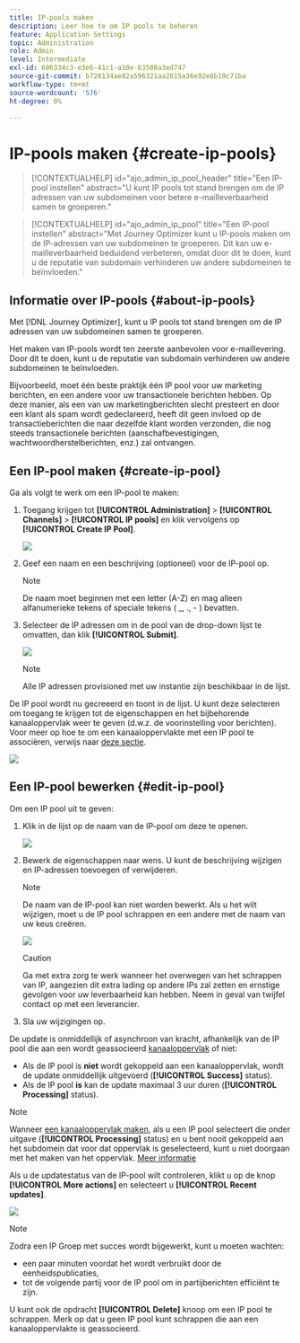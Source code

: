 ```yaml
---
title: IP-pools maken
description: Leer hoe te om IP pools te beheren
feature: Application Settings
topic: Administration
role: Admin
level: Intermediate
exl-id: 606334c3-e3e6-41c1-a10e-63508a3ed747
source-git-commit: b720134ae82a596321aa2815a36e92e6b19c71ba
workflow-type: tm+mt
source-wordcount: '576'
ht-degree: 0%

---
```


# IP-pools maken {#create-ip-pools}

>[!CONTEXTUALHELP]
>id="ajo_admin_ip_pool_header"
>title="Een IP-pool instellen"
>abstract="U kunt IP pools tot stand brengen om de IP adressen van uw subdomeinen voor betere e-mailleverbaarheid samen te groeperen."

>[!CONTEXTUALHELP]
>id="ajo_admin_ip_pool"
>title="Een IP-pool instellen"
>abstract="Met Journey Optimizer kunt u IP-pools maken om de IP-adressen van uw subdomeinen te groeperen. Dit kan uw e-mailleverbaarheid beduidend verbeteren, omdat door dit te doen, kunt u de reputatie van subdomain verhinderen uw andere subdomeinen te beïnvloeden."

## Informatie over IP-pools {#about-ip-pools}

Met [!DNL Journey Optimizer], kunt u IP pools tot stand brengen om de IP adressen van uw subdomeinen samen te groeperen.

Het maken van IP-pools wordt ten zeerste aanbevolen voor e-maillevering. Door dit te doen, kunt u de reputatie van subdomain verhinderen uw andere subdomeinen te beïnvloeden.

Bijvoorbeeld, moet één beste praktijk één IP pool voor uw marketing berichten, en een andere voor uw transactionele berichten hebben. Op deze manier, als een van uw marketingberichten slecht presteert en door een klant als spam wordt gedeclareerd, heeft dit geen invloed op de transactieberichten die naar dezelfde klant worden verzonden, die nog steeds transactionele berichten (aanschafbevestigingen, wachtwoordherstelberichten, enz.) zal ontvangen.

## Een IP-pool maken {#create-ip-pool}

Ga als volgt te werk om een IP-pool te maken:

1. Toegang krijgen tot **[!UICONTROL Administration]** > **[!UICONTROL Channels]** > **[!UICONTROL IP pools]** en klik vervolgens op **[!UICONTROL Create IP Pool]**.

   ![](assets/ip-pool-create.png)

1. Geef een naam en een beschrijving (optioneel) voor de IP-pool op.

   >[!NOTE]
   >
   >De naam moet beginnen met een letter (A-Z) en mag alleen alfanumerieke tekens of speciale tekens ( _, ., - ) bevatten.

1. Selecteer de IP adressen om in de pool van de drop-down lijst te omvatten, dan klik **[!UICONTROL Submit]**.

   ![](assets/ip-pool-config.png)

   >[!NOTE]
   >
   >Alle IP adressen provisioned met uw instantie zijn beschikbaar in de lijst.

De IP pool wordt nu gecreeerd en toont in de lijst. U kunt deze selecteren om toegang te krijgen tot de eigenschappen en het bijbehorende kanaaloppervlak weer te geven (d.w.z. de voorinstelling voor berichten). Voor meer op hoe te om een kanaaloppervlakte met een IP pool te associëren, verwijs naar [deze sectie](channel-surfaces.md).

![](assets/ip-pool-created.png)

## Een IP-pool bewerken {#edit-ip-pool}

Om een IP pool uit te geven:

1. Klik in de lijst op de naam van de IP-pool om deze te openen.

   ![](assets/ip-pool-list.png)

1. Bewerk de eigenschappen naar wens. U kunt de beschrijving wijzigen en IP-adressen toevoegen of verwijderen.

   >[!NOTE]
   >
   >De naam van de IP-pool kan niet worden bewerkt. Als u het wilt wijzigen, moet u de IP pool schrappen en een andere met de naam van uw keus creëren.

   ![](assets/ip-pool-edit.png)

   >[!CAUTION]
   >
   >Ga met extra zorg te werk wanneer het overwegen van het schrappen van IP, aangezien dit extra lading op andere IPs zal zetten en ernstige gevolgen voor uw leverbaarheid kan hebben. Neem in geval van twijfel contact op met een leverancier.

1. Sla uw wijzigingen op.

De update is onmiddellijk of asynchroon van kracht, afhankelijk van de IP pool die aan een wordt geassocieerd [kanaaloppervlak](channel-surfaces.md) of niet:

* Als de IP pool is **niet** wordt gekoppeld aan een kanaaloppervlak, wordt de update onmiddellijk uitgevoerd (**[!UICONTROL Success]** status).
* Als de IP pool **is** kan de update maximaal 3 uur duren (**[!UICONTROL Processing]** status).

>[!NOTE]
>
>Wanneer [een kanaaloppervlak maken](channel-surfaces.md#create-channel-surface), als u een IP pool selecteert die onder uitgave (**[!UICONTROL Processing]** status) en u bent nooit gekoppeld aan het subdomein dat voor dat oppervlak is geselecteerd, kunt u niet doorgaan met het maken van het oppervlak. [Meer informatie](channel-surfaces.md#subdomains-and-ip-pools)

Als u de updatestatus van de IP-pool wilt controleren, klikt u op de knop **[!UICONTROL More actions]** en selecteert u **[!UICONTROL Recent updates]**.

![](assets/ip-pool-recent-update.png)

>[!NOTE]
>
>Zodra een IP Groep met succes wordt bijgewerkt, kunt u moeten wachten:
>* een paar minuten voordat het wordt verbruikt door de eenheidspublicaties,
>* tot de volgende partij voor de IP pool om in partijberichten efficiënt te zijn.


U kunt ook de opdracht **[!UICONTROL Delete]** knoop om een IP pool te schrappen. Merk op dat u geen IP pool kunt schrappen die aan een kanaaloppervlakte is geassocieerd.

